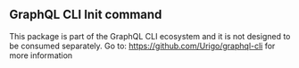 ## GraphQL CLI Init command

This package is part of the GraphQL CLI ecosystem and it is not designed to be consumed separately. 
Go to: https://github.com/Urigo/graphql-cli for more information